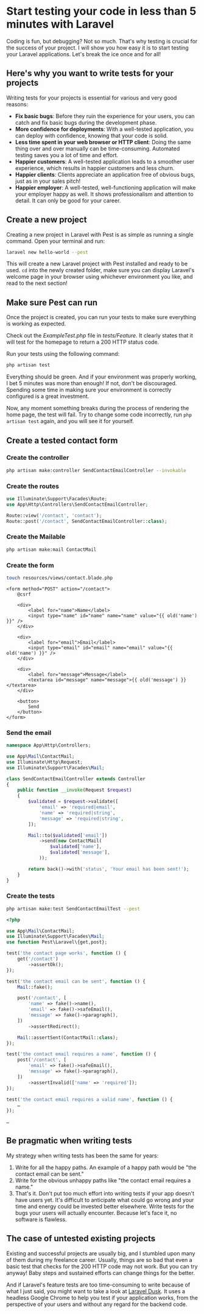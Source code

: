 # Start testing your code in less than 5 minutes with Laravel

Coding is fun, but debugging? Not so much. That's why testing is crucial for the success of your project. I will show you how easy it is to start testing your Laravel applications. Let's break the ice once and for all!

## Here's why you want to write tests for your projects

Writing tests for your projects is essential for various and very good reasons:

- **Fix basic bugs**: Before they ruin the experience for your users, you can catch and fix basic bugs during the development phase.
- **More confidence for deployments**: With a well-tested application, you can deploy with confidence, knowing that your code is solid.
- **Less time spent in your web browser or HTTP client**: Doing the same thing over and over manually can be time-consuming. Automated testing saves you a lot of time and effort.
- **Happier customers**: A well-tested application leads to a smoother user experience, which results in happier customers and less churn.
- **Happier clients**: Clients appreciate an application free of obvious bugs, just as in your sales pitch!
- **Happier employer**: A well-tested, well-functioning application will make your employer happy as well. It shows professionalism and attention to detail. It can only be good for your career.

## Create a new project

Creating a new project in Laravel with Pest is as simple as running a single command. Open your terminal and run:

```bash
laravel new hello-world --pest
```

This will create a new Laravel project with Pest installed and ready to be used. `cd` into the newly created folder, make sure you can display Laravel's welcome page in your browser using whichever environment you like, and read to the next section!

## Make sure Pest can run

Once the project is created, you can run your tests to make sure everything is working as expected.

Check out the _ExampleTest.php_ file in _tests/Feature_. It clearly states that it will test for the homepage to return a 200 HTTP status code.

Run your tests using the following command:

```bash
php artisan test
```

Everything should be green. And if your environment was properly working, I bet 5 minutes was more than enough! If not, don't be discouraged. Spending some time in making sure your environment is correctly configured is a great investment.

Now, any moment something breaks during the process of rendering the home page, the test will fail. Try to change some code incorrectly, run `php artisan test` again, and you will see it for yourself.

## Create a tested contact form

### Create the controller

```bash
php artisan make:controller SendContactEmailController --invokable
```

### Create the routes

```php
use Illuminate\Support\Facades\Route;
use App\Http\Controllers\SendContactEmailController;

Route::view('/contact', 'contact');
Route::post('/contact', SendContactEmailController::class);
```

### Create the Mailable

```bash
php artisan make:mail ContactMail
```

### Create the form

```bash
touch resources/views/contact.blade.php
```

```blade
<form method="POST" action="/contact">
    @csrf

    <div>
        <label for="name">Name</label>
        <input type="name" id="name" name="name" value="{{ old('name') }}" />
    </div>

    <div>
        <label for="email">Email</label>
        <input type="email" id="email" name="email" value="{{ old('name') }}" />
    </div>

    <div>
        <label for="message">Message</label>
        <textarea id="message" name="message">{{ old('message') }}</textarea>
    </div>

    <button>
        Send
    </button>
</form>
```

### Send the email

```php
namespace App\Http\Controllers;

use App\Mail\ContactMail;
use Illuminate\Http\Request;
use Illuminate\Support\Facades\Mail;

class SendContactEmailController extends Controller
{
    public function __invoke(Request $request)
    {
        $validated = $request->validate([
            'email' => 'required|email',
            'name' => 'required|string',
            'message' => 'required|string',
        ]);

        Mail::to($validated['email'])
            ->send(new ContactMail(
                $validated['name'],
                $validated['message'],
            ));

        return back()->with('status', 'Your email has been sent!');
    }
}
```

### Create the tests

```bash
php artisan make:test SendContactEmailTest --pest
```

```php
<?php

use App\Mail\ContactMail;
use Illuminate\Support\Facades\Mail;
use function Pest\Laravel\{get,post};

test('the contact page works', function () {
    get('/contact')
        ->assertOk();
});

test('the contact email can be sent', function () {
    Mail::fake();

    post('/contact', [
        'name' => fake()->name(),
        'email' => fake()->safeEmail(),
        'message' => fake()->paragraph(),
    ])
        ->assertRedirect();

    Mail::assertSent(ContactMail::class);
});

test('the contact email requires a name', function () {
    post('/contact', [
        'email' => fake()->safeEmail(),
        'message' => fake()->paragraph(),
    ])
        ->assertInvalid(['name' => 'required']);
});

test('the contact email requires a valid name', function () {
    …
});

…
```

## Be pragmatic when writing tests

My strategy when writing tests has been the same for years:
1. Write for all the happy paths. An example of a happy path would be "the contact email can be sent."
2. Write for the obvious unhappy paths like "the contact email requires a name."
3. That's it. Don't put too much effort into writing tests if your app doesn't have users yet. It's difficult to anticipate what could go wrong and your time and energy could be invested better elsewhere. Write tests for the bugs your users will actually encounter. Because let's face it, no software is flawless.

## The case of untested existing projects

Existing and successful projects are usually big, and I stumbled upon many of them during my freelance career. Usually, things are so bad that even a basic test that checks for the 200 HTTP code may not work. But you can try anyway! Baby steps and sustained efforts can change things for the better.

And if Laravel's feature tests are too time-consuming to write because of what I just said, you might want to take a look at [Laravel Dusk](https://laravel.com/docs/dusk). It uses a headless Google Chrome to help you test if your application works, from the perspective of your users and without any regard for the backend code.
